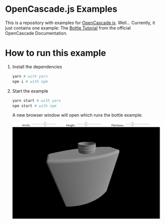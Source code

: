 # OpenCascade.js Examples

This is a repository with examples for [OpenCascade.js](https://github.com/donalffons/opencascade.js). Well... Currently, it just contains one example: The [Bottle Tutorial](https://www.opencascade.com/doc/occt-7.4.0/overview/html/occt__tutorial.html) from the official OpenCascade Documentation.

# How to run this example

1. Install the dependencies

    ```sh
    yarn # with yarn
    npm i # with npm
    ```

2. Start the example

    ```sh
    yarn start # with yarn
    npm start # with npm
    ```

    A new browser window will open which runs the bottle example.

    ![](screenshot.png)

